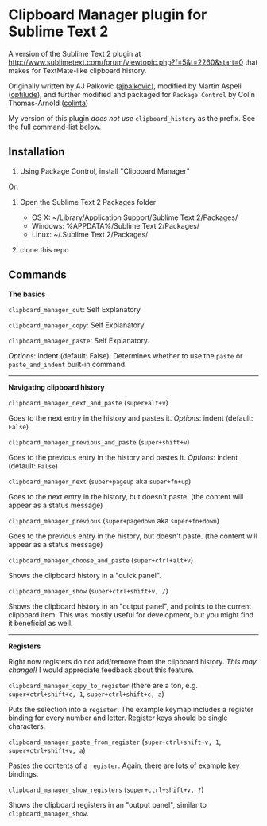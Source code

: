 Clipboard Manager plugin for Sublime Text 2
===========================================

A version of the Sublime Text 2 plugin at <http://www.sublimetext.com/forum/viewtopic.php?f=5&t=2260&start=0>
that makes for TextMate-like clipboard history.

Originally written by AJ Palkovic ([ajpalkovic](https://github.com/ajpalkovic/SublimePlugins)),
modified by Martin Aspeli ([optilude](https://gist.github.com/1132507)), and
further modified and packaged for `Package Control` by Colin Thomas-Arnold
([colinta](https://github.com/colinta/SublimeClipboardManager))

My version of this plugin *does not use* `clipboard_history` as the prefix.  See
the full command-list below.

Installation
------------

1. Using Package Control, install "Clipboard Manager"

Or:

1. Open the Sublime Text 2 Packages folder

    - OS X: ~/Library/Application Support/Sublime Text 2/Packages/
    - Windows: %APPDATA%/Sublime Text 2/Packages/
    - Linux: ~/.Sublime Text 2/Packages/

2. clone this repo

Commands
--------

**The basics**

`clipboard_manager_cut`: Self Explanatory

`clipboard_manager_copy`: Self Explanatory

`clipboard_manager_paste`: Self Explanatory.

*Options*: indent (default: False): Determines whether to use the `paste` or
`paste_and_indent` built-in command.

- - - - - -

**Navigating clipboard history**

`clipboard_manager_next_and_paste` (`super+alt+v`)

Goes to the next entry in the history and pastes it.
*Options*: indent (default: `False`)

`clipboard_manager_previous_and_paste` (`super+shift+v`)

Goes to the previous entry in the history and pastes it.
*Options*: indent (default: `False`)

`clipboard_manager_next` (`super+pageup` aka `super+fn+up`)

Goes to the next entry in the history, but doesn't paste.  (the content will
appear as a status message)

`clipboard_manager_previous` (`super+pagedown` aka `super+fn+down`)

Goes to the previous entry in the history, but doesn't paste.  (the content will
appear as a status message)

`clipboard_manager_choose_and_paste` (`super+ctrl+alt+v`)

Shows the clipboard history in a "quick panel".

`clipboard_manager_show` (`super+ctrl+shift+v, /`)

Shows the clipboard history in an "output panel", and points to the current
clipboard item.  This was mostly useful for development, but you might find it
beneficial as well.

- - - - - -

**Registers**

Right now registers do not add/remove from the clipboard history.  *This may
change!!*  I would appreciate feedback about this feature.

`clipboard_manager_copy_to_register` (there are a ton, e.g. `super+ctrl+shift+c, 1`, `super+ctrl+shift+c, a`)

Puts the selection into a `register`.  The example keymap includes a register
binding for every number and letter.  Register keys should be single characters.

`clipboard_manager_paste_from_register` (`super+ctrl+shift+v, 1`, `super+ctrl+shift+v, a`)

Pastes the contents of a `register`.  Again, there are lots of example key
bindings.

`clipboard_manager_show_registers` (`super+ctrl+shift+v, ?`)

Shows the clipboard registers in an "output panel", similar to
`clipboard_manager_show`.
